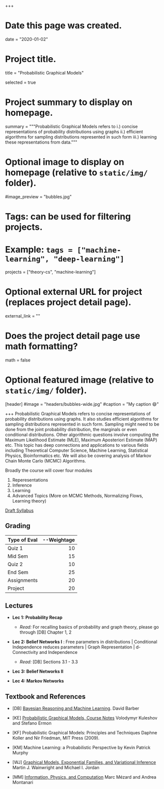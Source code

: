 +++
# Date this page was created.
date = "2020-01-02"

# Project title.
title = "Probabilistic Graphical Models"

selected = true


# Project summary to display on homepage.
summary = """Probabilistic Graphical Models refers to  i.) concise representations of probability distributions using graphs ii.) efficient algorithms for sampling distributions represented in such form iii.) learning these representations from data."""

# Optional image to display on homepage (relative to `static/img/` folder).
#image_preview = "bubbles.jpg"

# Tags: can be used for filtering projects.
# Example: `tags = ["machine-learning", "deep-learning"]`
projects = ["theory-cs", "machine-learning"]

# Optional external URL for project (replaces project detail page).
external_link = ""

# Does the project detail page use math formatting?
math = false

# Optional featured image (relative to `static/img/` folder).
[header]
#image = "headers/bubbles-wide.jpg"
#caption = "My caption :smile:"

+++
Probabilistic Graphical Models refers to concise representations of probability distributions using graphs.
It also studies efficient algorithms for sampling distributions represented in such form. Sampling might need to be done from
the joint probability distribution, the marginals or even conditional distributions. Other algorithmic questions involve computing
the Maximum Likelihood Estimate (MLE), Maximum Aposteriori Estimate (MAP) etc. This topic has deep connections and applications to various
fields including Theoretical Computer Science, Machine Learning, Statistical Physics, Bioinformatics etc. We will also be covering analysis of Markov Chain Monte Carlo (MCMC) Algorithms.

Broadly the course will cover four modules

1. Reperesentations
2. Inference
3. Learning
4. Advanced Topics (More on MCMC Methods, Normalizing Flows, Learning theory)

[Draft Syllabus](pgm_syllabus.pdf)

## Grading

| Type of Eval | --Weightage |
| ------------ | ----------: |
| Quiz 1       |          10 |
| Mid Sem      |          15 |
| Quiz 2       |          10 |
| End Sem      |          25 |
| Assignments  |          20 |
| Project      |          20 |




## Lectures

- **Lec 1: Probability Recap**
  - *Read:* For recalling basics of probability and graph theory, please go through [DB] Chapter 1, 2

- **Lec 2: Belief Networks I** :
   Free parameters in distributions | Conditional Independence reduces parameters | Graph Representation | d-Connectivity and Independence
  - *Read:* [DB] Sections 3.1 - 3.3

- **Lec 3: Belief Networks II**

- **Lec 4: Markov Networks**

## Textbook and References

- [DB] [Bayesian Reasoning and Machine Learning](http://web4.cs.ucl.ac.uk/staff/D.Barber/textbook/090310.pdf).
  David Barber

- [KE] [Probabilistic Graphical Models, Course Notes](https://ermongroup.github.io/cs228-notes/)
  Volodymyr Kuleshov and Stefano Ermon

- [KF] Probabilistic Graphical Models: Principles and Techniques
  Daphne Koller and Nir Friedman, MIT Press (2009).

- [KM] Machine Learning: a Probabilistic Perspective
  by Kevin Patrick Murphy

- [WJ] [Graphical Models, Exponential Families, and Variational Inference](https://people.eecs.berkeley.edu/~wainwrig/Papers/WaiJor08_FTML.pdf)  Martin J. Wainwright and Michael I. Jordan

- [MM] [Information, Physics, and Computation](https://web.stanford.edu/~montanar/RESEARCH/book.html)
  Marc Mézard and Andrea Montanari

